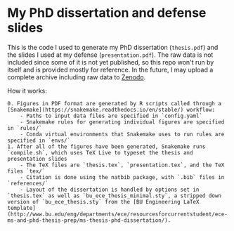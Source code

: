 # My PhD dissertation and defense slides

This is the code I used to generate my PhD dissertation (`thesis.pdf`) and the slides I used at my defense (`presentation.pdf`).
The raw data is not included since some of it is not yet published, so this repo won't run by itself and is provided mostly for reference.
In the future, I may upload a complete archive including raw data to [Zenodo](https://zenodo.org/).

How it works:

    0. Figures in PDF format are generated by R scripts called through a [Snakemake](https://snakemake.readthedocs.io/en/stable/) workflow:
        - Paths to input data files are specified in `config.yaml`
        - Snakemake rules for generating individual figures are specified in `rules/`
        - Conda virtual environments that Snakemake uses to run rules are specified in `envs/`
    1. After all of the figures have been generated, Snakemake runs `compile.sh`, which uses TeX Live to typeset the thesis and presentation slides
        - The TeX files are `thesis.tex`, `presentation.tex`, and the TeX files `tex/`
        - Citation is done using the natbib package, with `.bib` files in `references/`
        - Layout of the dissertation is handled by options set in `thesis.tex` as well as `bu_ece_thesis_minimal.sty`, a stripped down version of `bu_ece_thesis.sty` from the [BU Engineering LaTeX template](http://www.bu.edu/eng/departments/ece/resourcesforcurrentstudent/ece-ms-and-phd-thesis-prep/ms-thesis-phd-dissertation/).

